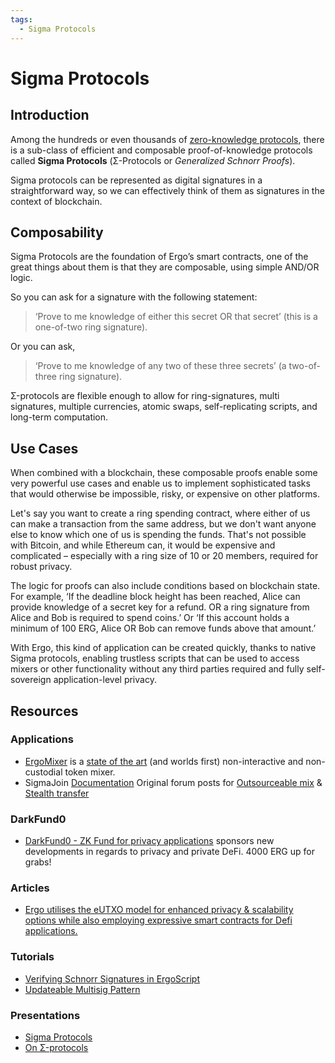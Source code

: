 ```yaml
---
tags:
  - Sigma Protocols
---
```



# Sigma Protocols

## Introduction


Among the hundreds or even thousands of [zero-knowledge protocols](zkp.md), there is a sub-class of efficient and composable proof-of-knowledge protocols called **Sigma Protocols** (Σ-Protocols or *Generalized Schnorr Proofs*). 

Sigma protocols can be represented as digital signatures in a straightforward way, so we can effectively think of them as signatures in the context of blockchain.

## Composability

Sigma Protocols are the foundation of Ergo’s smart contracts, one of the great things about them is that they are composable, using simple AND/OR logic. 

So you can ask for a signature with the following statement: 

> ‘Prove to me knowledge of either this secret OR that secret’ (this is a one-of-two ring signature). 

Or you can ask, 

> ‘Prove to me knowledge of any two of these three secrets’ (a two-of-three ring signature).

Σ-protocols are flexible enough to allow for ring-signatures, multi signatures, multiple currencies, atomic swaps, self-replicating scripts, and long-term computation. 

## Use Cases

When combined with a blockchain, these composable proofs enable some very powerful use cases and enable us to implement sophisticated tasks that would otherwise be impossible, risky, or expensive on other platforms. 

Let's say you want to create a ring spending contract, where either of us can make a transaction from the same address, but we don't want anyone else to know which one of us is spending the funds. That's not possible with Bitcoin, and while Ethereum can, it would be expensive and complicated – especially with a ring size of 10 or 20 members, required for robust privacy.

The logic for proofs can also include conditions based on blockchain state.  For example, ‘If the deadline block height has been reached, Alice can provide knowledge of a secret key for a refund. OR a ring signature from Alice and Bob is required to spend coins.’ Or ‘If this account holds a minimum of 100 ERG, Alice OR Bob can remove funds above that amount.’


With Ergo, this kind of application can be created quickly, thanks to native Sigma protocols, enabling trustless scripts that can be used to access mixers or other functionality without any third parties required and fully self-sovereign application-level privacy.





## Resources


### Applications

- [ErgoMixer](/uses/mixer) is a [state of the art](https://ergonaut.space/screenshot_2021-05-15_at_22.26.39.png) (and worlds first) non-interactive and non-custodial token mixer. 
- SigmaJoin [Documentation](https://github.com/ergoplatform/ergo-jde/blob/main/kiosk/src/test/scala/kiosk/mixer/doc/main.pdf) Original forum posts for [Outsourceable mix](https://www.ergoforum.org/t/yet-another-mixing-protocol/3359/2?u=scalahub) & [Stealth transfer](https://www.ergoforum.org/t/yet-another-mixing-protocol/3359/3?u=scalahub)

### DarkFund0

- [DarkFund0 - ZK Fund for privacy applications](https://www.ergoforum.org/t/darkfund0-zk-fund-for-privacy-applications/398) sponsors new developments in regards to privacy and private DeFi. 4000 ERG up for grabs!

### Articles

- [Ergo utilises the eUTXO model for enhanced privacy & scalability options while also employing expressive smart contracts for Defi applications.](https://ergoplatform.org/en/blog/2021-08-17-ergo-advancing-on-bitcoin/)
  
### Tutorials

- [Verifying Schnorr Signatures in ErgoScript](https://www.ergoforum.org/t/verifying-schnorr-signatures-in-ergoscript/3407)
- [Updateable Multisig Pattern](https://www.ergoforum.org/t/updateable-multisig-pattern/3356)

### Presentations

- [Sigma Protocols](https://crypto.sjtu.edu.cn/~yandi/2018%20BIU%20winter%20school/Part%203-Techniques%20for%20Efficient%20ZK%20(cont.)/WS-19-11-sigma-protocols-winter-school-2019-1.pdf)
- [On Σ-protocols](https://cs.au.dk/~ivan/Sigma.pdf)